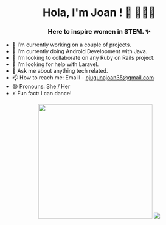 <h1 align="center"> Hola, I'm Joan ! 👋 👩🏻‍💻 </h1>

<h3 align="center"> Here to inspire women in STEM. ✨</h3> 

- 🔭 I’m currently working on a couple of projects.
- 🌱 I’m currently doing Android Development with Java.
- 👯 I’m looking to collaborate on any Ruby on Rails project.
- 🤔 I’m looking for help with Laravel.
- 💬 Ask me about anything tech related.
- 📫 How to reach me: Emaill - [njugunajoan35@gmail.com](mailto:njugunajoan35@gmail.com)
- 😄 Pronouns: She / Her
- ⚡ Fun fact: I can dance!

<p align="center"> 
  <img width="300" height="300" src="https://github.com/nyamburanjuguna/nyamburanjuguna/blob/main/my-octocat.png?raw=true"></a>
  <img src="https://github-readme-stats.vercel.app/api/top-langs/?username=nyamburanjuguna&count_private=true&theme=tokyonight&line_height=52">
</p>
